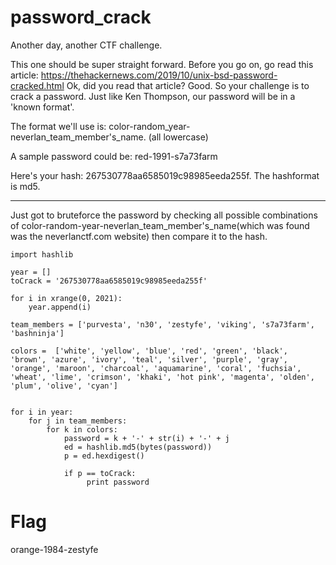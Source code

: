 # password_crack



Another day, another CTF challenge.

This one should be super straight forward. Before you go on, go read this article: https://thehackernews.com/2019/10/unix-bsd-password-cracked.html
Ok, did you read that article? Good. So your challenge is to crack a password. Just like Ken Thompson, our password will be in a 'known format'.

The format we'll use is: color-random_year-neverlan_team_member's_name. (all lowercase)

A sample password could be: red-1991-s7a73farm

Here's your hash: 267530778aa6585019c98985eeda255f. The hashformat is md5.

---

Just got to bruteforce the password by checking all possible combinations of color-random-year-neverlan_team_member's_name(which was found was the neverlanctf.com website) then compare it to the hash. 

```
import hashlib

year = []
toCrack = '267530778aa6585019c98985eeda255f'

for i in xrange(0, 2021):
    year.append(i)

team_members = ['purvesta', 'n30', 'zestyfe', 'viking', 's7a73farm', 'bashninja']

colors =  ['white', 'yellow', 'blue', 'red', 'green', 'black', 'brown', 'azure', 'ivory', 'teal', 'silver', 'purple', 'gray', 'orange', 'maroon', 'charcoal', 'aquamarine', 'coral', 'fuchsia', 'wheat', 'lime', 'crimson', 'khaki', 'hot pink', 'magenta', 'olden', 'plum', 'olive', 'cyan']


for i in year:
    for j in team_members:
        for k in colors:
            password = k + '-' + str(i) + '-' + j
            ed = hashlib.md5(bytes(password))
            p = ed.hexdigest()
           
            if p == toCrack:
                 print password
```            
# Flag
orange-1984-zestyfe

